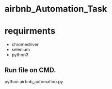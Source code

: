 # airbnb_Automation_Task

#  requirments
- chromedriver
- selenium 
- python3 

##  Run file on CMD.
python airbnb_automation.py
